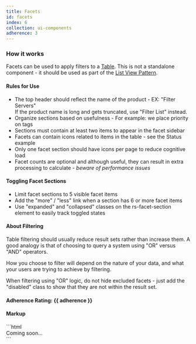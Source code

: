 ```yaml
---
title: Facets
id: facets
index: 6
collection: ui-components
adherence: 3
---
```

<div class="row">
  <div class="col-md-3">
    <h3>How it works</h3>
    <p>Facets can be used to apply filters to a <a href="#list-view-table">Table</a>. This is not a standalone component - it should be used as part of the <a href="/ux-patterns/#list-view">List View Pattern</a>.</p>
    <h4>Rules for Use</h4>
    <ul>
      <li>The top header should reflect the name of the product - EX: "Filter Servers"<div>If the product name is long and gets truncated, use "Filter List" instead.</div></li>
      <li>Organize sections based on usefulness - For example: we place priority on tags</li>
      <li>Sections must contain at least two items to appear in the facet sidebar</li>
      <li>Facets can contain icons related to items in the table - see the Status example</li>
      <li>Only one facet section should have icons per page to reduce cognitive load</li>
      <li>Facet counts are optional and although useful, they can result in extra processing to calculate - <i>beware of performance issues</i></li>
    </ul>
    <h4>Toggling Facet Sections</h4>
    <ul>
      <li>Limit facet sections to 5 visible facet items</li>
      <li>Add the "more" / "less" link when a section has 6 or more facet items</li>
      <li>Use "expanded" and "collapsed" classes on the rs-facet-section element to easily track toggled states</li>
    </ul>
    <h4>About Filtering</h4>
    <p>Table filtering should usually reduce result sets rather than increase them. A good analogy is that of choosing to query a system using "OR" versus "AND" operators.</p>
    <p>How you choose to filter will depend on the nature of your data, and what your users are trying to achieve by filtering.</p>
    <p>When filtering using "OR" logic, do not hide excluded facets - just add the "disabled" class to show that they are not within the result set.</p>
    <h4>Adherence Rating: {{ adherence }}</h4>
  </div>
  <div class="col-md-9">
    <h4>Markup</h4>
```html
   <div>Coming soon...</div>
```
  </div>
</div>
